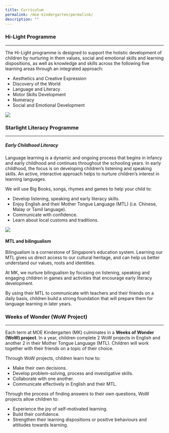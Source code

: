 ```yaml
---
title: Curriculum
permalink: /moe-kindergarten/permalink/
description: ""
---
```

### **Hi-Light** **Programme**
--------------------------

The Hi-Light programme is designed to support the holistic development of children by nurturing in them values, social and emotional skills and learning dispositions, as well as knowledge and skills across the following five learning areas through an integrated approach:

*   Aesthetics and Creative Expression
*   Discovery of the World
*   Language and Literacy
*   Motor Skills Development
*   Numeracy
*   Social and Emotional Development

![](https://shuqunpri.moe.edu.sg/wp-content/uploads/2023/01/MK-pic.jpg)

### **Starlight Literacy** **Programme**
------------------------------------

##### **Early Childhood Literacy**

Language learning is a dynamic and ongoing process that begins in infancy and early childhood and continues throughout the schooling years. In early childhood, the focus is on developing children’s listening and speaking skills. An active, interactive approach helps to nurture children’s interest in learning languages.

We will use Big Books, songs, rhymes and games to help your child to:

*   Develop listening, speaking and early literacy skills.
*   Enjoy English and their Mother Tongue Language (MTL) (i.e. Chinese, Malay or Tamil language).
*   Communicate with confidence.
*   Learn about local customs and traditions.

![](https://shuqunpri.moe.edu.sg/wp-content/uploads/2023/01/MK-pic2.jpg)

#### **MTL and bilingualism**

Bilingualism is a cornerstone of Singapore’s education system. Learning our MTL gives us direct access to our cultural heritage, and can help us better understand our values, roots and identities.

At MK, we nurture bilingualism by focusing on listening, speaking and engaging children in games and activities that encourage early literacy development.

By using their MTL to communicate with teachers and their friends on a daily basis, children build a strong foundation that will prepare them for language learning in later years.

### **Weeks of Wonder (WoW Project)**
---------------------------------

Each term at MOE Kindergarten (MK) culminates in a **Weeks of Wonder (WoW) project**. In a year, children complete 2 WoW projects in English and another 2 in their Mother Tongue Language (MTL). Children will work together with their friends on a topic of their choice.

Through WoW projects, children learn how to:

*   Make their own decisions.
*   Develop problem-solving, process and investigative skills.
*   Collaborate with one another.
*   Communicate effectively in English and their MTL.

Through the process of finding answers to their own questions, WoW projects allow children to:

*   Experience the joy of self-motivated learning.
*   Build their confidence.
*   Strengthen their learning dispositions or positive behaviours and attitudes towards learning.